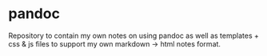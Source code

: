 # pandoc

Repository to contain my own notes on using pandoc as well as templates + css & js files to support my own markdown -> html notes format. 
